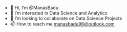 - 👋 Hi, I’m @ManasBadu
- 👀 I’m interested in Data Science and Analytics
- 💞️ I’m looking to collaborate on Data Science Projects
- 📫 How to reach me manasbadu96@outlook.com

<!---
ManasBadu/ManasBadu is a ✨ special ✨ repository because its `README.md` (this file) appears on your GitHub profile.
You can click the Preview link to take a look at your changes.
--->
